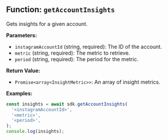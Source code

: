 ## Function: `getAccountInsights`

Gets insights for a given account.

**Parameters:**

- `instagramAccountId` (string, required): The ID of the account.
- `metric` (string, required): The metric to retrieve.
- `period` (string, required): The period for the metric.

**Return Value:**

- `Promise<array<InsightMetric>>`: An array of insight metrics.

**Examples:**

```typescript
const insights = await sdk.getAccountInsights(
  '<instagramAccountId>',
  '<metric>',
  '<period>',
);
console.log(insights);
```
